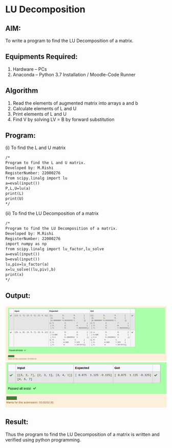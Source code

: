 # LU Decomposition 

## AIM:
To write a program to find the LU Decomposition of a matrix.

## Equipments Required:
1. Hardware – PCs
2. Anaconda – Python 3.7 Installation / Moodle-Code Runner

## Algorithm
1. Read the elements of augmented matrix into arrays a and b 
2. Calculate elements of L and U
3. Print elements of L and U 
4. Find V by solving LV = B by forward substitution 


## Program:
(i) To find the L and U matrix
```
/*
Program to find the L and U matrix.
Developed by: M.Rishi
RegisterNumber: 22000276
from scipy.linalg import lu
a=eval(input())
P,L,U=lu(a)
print(L)
print(U)
*/
```
(ii) To find the LU Decomposition of a matrix
```
/*
Program to find the LU Decomposition of a matrix.
Developed by: M.Rishi
RegisterNumber: 22000276
import numpy as np
from scipy.linalg import lu_factor,lu_solve
a=eval(input())
b=eval(input())
lu,piv=lu_factor(a)
x=lu_solve((lu,piv),b)
print(x)
*/
```

## Output:
![lu decomposition](/lu1.png)
![lu decomposition](/lu2.png)


## Result:
Thus the program to find the LU Decomposition of a matrix is written and verified using python programming.

